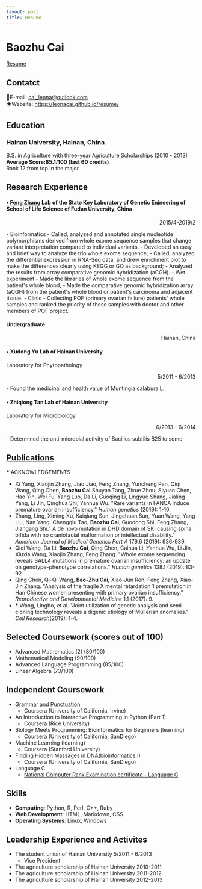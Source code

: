 ```yaml
---
layout: post
title: Resume
---
```


# Baozhu Cai
[Resume](https://github.com/LeonaCai/LeonaCai.github.io/raw/master/img/Baozhu_cai.pdf)
## Contatct
📧E-mail: cai_leona@outlook.com  
👁‍Website: <https://leonacai.github.io/resume/>

## Education
### Hainan University, Hainan, China
B.S. in Agriculture with three-year Agriculture Scholarships (2010 - 2013)  
**Average Score:85.1/100 (last 60 credits)**  
Rank 12 from top in the major

## Research Experience
#### • [Feng Zhang](http://www.gdg-fudan.org/) Lab of the State Key Laboratory of Genetic Enineering of School of Life Science of Fudan University, China
<p align="right">2015/4-2019/2</p>
- Bioinformatics
    - Called, analyzed and annotated single nucleotide polymorphisms derived from whole exome sequence samples that change variant interpretation compared to individual variants.
    - Developed an easy and brief way to analyze the trio whole exome sequence;
    - Called, analyzed the differential expression in RNA-Seq data, and drew enrichment plot to make the differences clearly using KEGG or GO as background;
    - Analyzed the results from array comparative genomic hybridization (aCGH).
- Wet experiment
    - Made the libraries of whole exome sequence from the patient's whole blood;
    - Made the comparative genomic hybridization array (aCGH) from the patient's whole blood or patient's carcinoma and adjacent tissue.
- Clinic
    - Collecting POF (primary ovarian failure) patients' whole samples and ranked the priority of these samples with doctor and other members of POF project.

#### **Undergraduate**
<p align="right">Hainan, China</p>

#### • Xudong Yu Lab of Hainan University 
Laboratory for Phytopathology 
<p align="right">5/2011 - 6/2013</p>
- Found the medicinal and health value of Muntingia calabura L.

#### • Zhiqiong Tan Lab of Hainan University
Laboratory for Microbiology 
<p align="right">6/2013 - 6/2014</p>
- Determined the anti-microbial activity of Bacillus subtilis B25 to some 


## [Publications](https://scholar.google.com/citations?user=QgEkkNEAAAAJ&hl=en)
 **\*** ACKNOWLEDGEMENTS
- Xi Yang, Xiaojin Zhang, Jiao Jiao, Feng Zhang, Yuncheng Pan, Qiqi Wang, Qing Chen, **Baozhu Cai** Shuyan Tang, Zixue Zhou, Siyuan Chen, Hao Yin, Wei Fu, Yang Luo, Da Li, Guoqing Li, Lingyue Shang, Jialing Yang, Li Jin, Qinghua Shi, Yanhua Wu. "Rare variants in FANCA induce premature ovarian insufficiency." *Human genetics* (2019): 1-10.
- Zhang, Ling, Ximing Xu, Kaiqiang Sun, Jingchuan Sun, Yuan Wang, Yang Liu, Nan Yang, Chengqiu Tao,  **Baozhu Cai**, Guodong Shi, Feng Zhang, Jiangang Shi." A de novo mutation in DHD domain of SKI causing spina bifida with no craniofacial malformation or intellectual disability." *American Journal of Medical Genetics Part A* 179.6 (2019): 936-939.
- Qiqi Wang, Da Li, **Baozhu Cai**, Qing Chen, Caihua Li, Yanhua Wu, Li Jin, Xiuxia Wang, Xiaojin Zhang, Feng Zhang. "Whole exome sequencing reveals SALL4 mutations in premature ovarian insufficiency: an update on genotype-phenotype correlations." *Human genetics* 138.1 (2019): 83-92.
- Qing Chen, Qi-Qi Wang, **Bao-Zhu Cai**, Xiao-Jun Ren, Feng Zhang, Xiao-Jin Zhang. "Analysis of the fragile X mental retardation 1 premutation in Han Chinese women presenting with primary ovarian insufficiency." *Reproductive and Developmental Medicine* 1.1 (2017): 9.
- **\*** Wang, Lingbo, et al. "Joint utilization of genetic analysis and semi-cloning technology reveals a digenic etiology of Müllerian anomalies." *Cell Research*(2019): 1-4.

## Selected Coursework (scores out of 100)  
- Advanced Mathematics (2) (80/100)
- Mathematical Modeling (90/100)
- Advanced Language Programming (85/100)
- Linear Algebra (73/100)

## Independent Coursework
- [Grammar and Punctuation](https://www.coursera.org/account/accomplishments/certificate/KSYN2RP3XQRT)
    - Coursera (University of California, Irvine)
- An Introduction to Interactive Programming in Python (Part 1) 
    - Coursera (Rice University)
- Biology Meets Programming: Bioinformatics for Beginners (learning) 
    - Coursera (University of California, SanDiego)
- Machine Learning (learning) 
    - Coursera (Stanford University)
- [Finding Hidden Massages in DNA(bioinformatics I)](https://www.coursera.org/account/accomplishments/certificate/RZPX8KYDCNTP)
    - Coursera (University of California, SanDiego)
- Language C
    - [National Computer Rank Examination certificate - Language C](https://github.com/LeonaCai/LeonaCai.github.io/blob/master/img/2-c.jpg)

## Skills
- **Computing**: Python, R, Perl, C++, Ruby
- **Web Development**: HTML, Markdown, CSS
- **Operating Systems**: Linux, Windows

## Leadership Experience and Activites
- The student union of Hainan University                                         5/2011 - 6/2013
    - Vice President
- The agriculture scholarship of Hainan University  2010-2011
- The agriculture scholarship of Hainan University  2011-2012
- The agriculture scholarship of Hainan University  2012-2013


